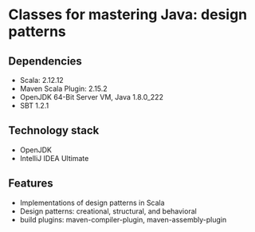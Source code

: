 # Classes for mastering Java: design patterns
	
## Dependencies
* Scala: 2.12.12
* Maven Scala Plugin: 2.15.2
* OpenJDK 64-Bit Server VM, Java 1.8.0_222
* SBT 1.2.1

## Technology stack
* OpenJDK
* IntelliJ IDEA Ultimate

## Features
* Implementations of design patterns in Scala
* Design patterns: creational, structural, and behavioral
* build plugins: maven-compiler-plugin, maven-assembly-plugin